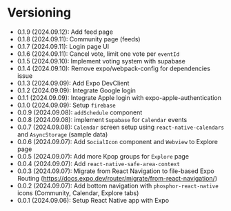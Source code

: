 # Versioning

- 0.1.9 (2024.09.12): Add feed page
- 0.1.8 (2024.09.11): Community page (feeds)
- 0.1.7 (2024.09.11): Login page UI
- 0.1.6 (2024.09.11): Cancel vote, limit one vote per `eventId`
- 0.1.5 (2024.09.10): Implement voting system with supabase
- 0.1.4 (2024.09.10): Remove expo/webpack-config for dependencies issue
- 0.1.3 (2024.09.09): Add Expo DevClient
- 0.1.2 (2024.09.09): Integrate Google login
- 0.1.1 (2024.09.09): Integrate Apple login with expo-apple-authentication
- 0.1.0 (2024.09.09): Setup `firebase`
- 0.0.9 (2024.09.08): `addSchedule` component
- 0.0.8 (2024.09.08): implement `Supabase` for `Calendar` events
- 0.0.7 (2024.09.08): `Calendar` screen setup using `react-native-calendars` and `AsyncStorage` (sample data)
- 0.0.6 (2024.09.07): Add `SocialIcon` component and `Webview` to Explore page
- 0.0.5 (2024.09.07): Add more Kpop groups for `Explore` page
- 0.0.4 (2024.09.07): Add `react-native-safe-area-context`
- 0.0.3 (2024.09.07): Migrate from React Navigation to file-based Expo Routing (https://docs.expo.dev/router/migrate/from-react-navigation/)
- 0.0.2 (2024.09.07): Add bottom navigation with `phosphor-react-native` icons (Community, Calendar, Explore tabs)
- 0.0.1 (2024.09.06): Setup React Native app with Expo
